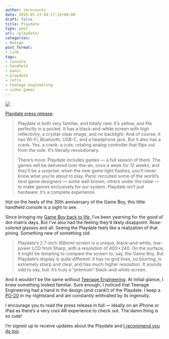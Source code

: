 ```yaml
---
author: zerocounts
date: 2019-05-23 04:17:15+00:00
draft: false
title: Playdate
type: post
url: /playdate/
categories:
- Design
post_format:
- Link
tags:
- console
- handheld
- panic
- playdate
- retro
- teenage engineering
- video games
---
```


![](https://www.zerocounts.net/wp-content/uploads/2019/05/playdate.jpeg)


[Playdate press release](https://play.date/media/#downloads):



<blockquote>Playdate is both very familiar, and totally new. It’s yellow, and fits perfectly in a pocket. It has a black-and-white screen with high reflectivity, a crystal-clear image, and no backlight. And of course, it has Wi-Fi, Bluetooth, USB-C, and a headphone jack. But it also has a crank. Yes, a crank: a cute, rotating analog controller that flips out from the side. It’s literally revolutionary.

There’s more: Playdate includes games — a full season of them. The games will be delivered over-the-air, once a week for 12 weeks, and they’ll be a surprise: when the new game light flashes, you’ll never know what you’re about to play. Panic recruited some of the world’s best game designers — some well known; others under the radar — to make games exclusively for our system. Playdate isn’t just hardware: it’s a complete experience.

</blockquote>



Hot on the heels of the 30th anniversary of the Game Boy, this little handheld console is a sight to see.

Since bringing my [Game Boy back to life](https://www.zerocounts.net/game-boy-restored/), I’ve been yearning for the good ol’ dot-matrix days. But I’ve also had the feeling they‘d likely disappoint. Rose-colored glasses and all. Seeing the Playdate feels like a realization of that pining. Something new of something old:



<blockquote>Playdate’s 2.7-inch (68mm) screen is a unique, black-and-white, low-power LCD from Sharp, with a resolution of 400 × 240. On the surface, it might be tempting to compare the screen to, say, the Game Boy. But Playdate’s display is quite different: it has no grid lines, no blurring, is extremely sharp and clear, and has much higher resolution. It sounds odd to say, but: it’s truly a “premium” black-and-white screen.

</blockquote>



And it wouldn’t be the same without [Teenage Engineering](https://teenage.engineering). At initial glance, I knew something looked familiar. Sure enough, I noticed that Teenage Engineering had a hand in the design (and crank!) of the Playdate. I keep a [PO-20](https://teenage.engineering/store#po-20) in my nightstand and am constantly enthralled by its ingenuity.

I encourage you to read the press release in full — ideally on an iPhone or iPad as there’s a very cool AR experience to check out. The damn thing is so cute!

I’m signed up to receive updates about the Playdate and [I recommend you do too](https://play.date).
